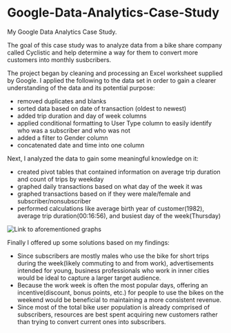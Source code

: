 # Google-Data-Analytics-Case-Study
My Google Data Analytics Case Study.

The goal of this case study was to analyze data from a bike share company called Cyclistic and help determine a way for them to convert more customers into monthly susbcribers.

The project began by cleaning and processing an Excel worksheet supplied by Google. I applied the following to the data set in order to gain a clearer understanding of the data and its potential purpose:
* removed duplicates and blanks
* sorted data based on date of transaction (oldest to newest)
* added trip duration and day of week columns
* applied conditional formatting to User Type column to easily identify who was a subscriber and who was not
* added a filter to Gender column
* concatenated date and time into one column

Next, I analyzed the data to gain some meaningful knowledge on it:
* created pivot tables that contained information on average trip duration and count of trips by weekday
* graphed daily transactions based on what day of the week it was 
* graphed transactions based on if they were male/female and subscriber/nonsubscriber
* performed calculations like average birth year of customer(1982), average trip duration(00:16:56), and busiest day of the week(Thursday)

![Link to aforementioned graphs](https://github.com/spensersmith99/Google-Data-Analytics-Case-Study/tree/main/images)

Finally I offered up some solutions based on my findings:
* Since subscribers are mostly males who use the bike for short trips during the week(likely commuting to and from work), advertisements intended for young, business professionals who work in inner cities would be ideal to capture a larger target audience. 
* Because the work week is often the most popular days, offering an incentive(discount, bonus points, etc.) for people to use the bikes on the weekend would be beneficial to maintaining a more consistent revenue.
* Since most of the total bike user population is already comprised of subscribers, resources are best spent acquiring new customers rather than trying to convert current ones into subscribers.
